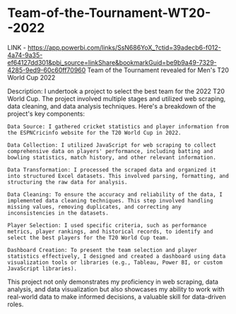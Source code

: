 # Team-of-the-Tournament-WT20--2022
LINK - https://app.powerbi.com/links/SsN686YoX_?ctid=39adecb6-f012-4a74-9a35-ef64127dd301&pbi_source=linkShare&bookmarkGuid=be9b9a49-7329-4285-9ed9-60c60ff70960
Team of the Tournament revealed for Men's T20 World Cup 2022

Description:
I undertook a project to select the best team for the 2022 T20 World Cup. The project involved multiple stages and utilized web scraping, data cleaning, and data analysis techniques. Here's a breakdown of the project's key components:

    Data Source: I gathered cricket statistics and player information from the ESPNCricinfo website for the T20 World Cup in 2022.

    Data Collection: I utilized JavaScript for web scraping to collect comprehensive data on players' performance, including batting and bowling statistics, match history, and other relevant information.

    Data Transformation: I processed the scraped data and organized it into structured Excel datasets. This involved parsing, formatting, and structuring the raw data for analysis.

    Data Cleaning: To ensure the accuracy and reliability of the data, I implemented data cleaning techniques. This step involved handling missing values, removing duplicates, and correcting any inconsistencies in the datasets.

    Player Selection: I used specific criteria, such as performance metrics, player rankings, and historical records, to identify and select the best players for the T20 World Cup team.

    Dashboard Creation: To present the team selection and player statistics effectively, I designed and created a dashboard using data visualization tools or libraries (e.g., Tableau, Power BI, or custom JavaScript libraries).

This project not only demonstrates my proficiency in web scraping, data analysis, and data visualization but also showcases my ability to work with real-world data to make informed decisions, a valuable skill for data-driven roles.
